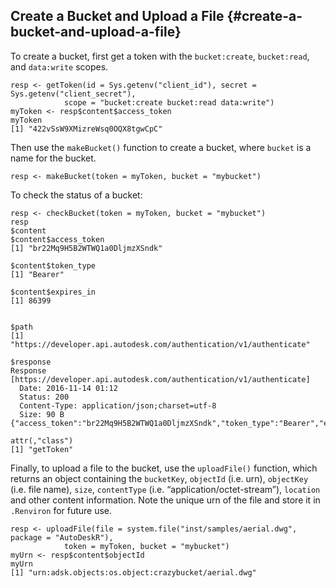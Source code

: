 ## Create a Bucket and Upload a File {#create-a-bucket-and-upload-a-file}

To create a bucket, first get a token with the `bucket:create`, `bucket:read`, and `data:write` scopes.

```
resp <- getToken(id = Sys.getenv("client_id"), secret = Sys.getenv("client_secret"), 
            scope = "bucket:create bucket:read data:write")
myToken <- resp$content$access_token
myToken
[1] "422vSsW9XMizreWsq0OQX8tgwCpC"
```

Then use the `makeBucket()` function to create a bucket, where `bucket` is a name for the bucket.

```
resp <- makeBucket(token = myToken, bucket = "mybucket")
```

To check the status of a bucket:

```
resp <- checkBucket(token = myToken, bucket = "mybucket")
resp
$content
$content$access_token
[1] "br22Mq9H5B2WTWQ1a0DljmzXSndk"

$content$token_type
[1] "Bearer"

$content$expires_in
[1] 86399


$path
[1] "https://developer.api.autodesk.com/authentication/v1/authenticate"

$response
Response [https://developer.api.autodesk.com/authentication/v1/authenticate]
  Date: 2016-11-14 01:12
  Status: 200
  Content-Type: application/json;charset=utf-8
  Size: 90 B
{"access_token":"br22Mq9H5B2WTWQ1a0DljmzXSndk","token_type":"Bearer","expires_in":86399}

attr(,"class")
[1] "getToken"
```

Finally, to upload a file to the bucket, use the `uploadFile()` function, which returns an object containing the `bucketKey`, `objectId` (i.e. urn), `objectKey` (i.e. file name), `size`, `contentType` (i.e. “application/octet-stream”), `location` and other content information. Note the unique urn of the file and store it in `.Renviron` for future use.

```
resp <- uploadFile(file = system.file("inst/samples/aerial.dwg", package = "AutoDeskR"),
            token = myToken, bucket = "mybucket")
myUrn <- resp$content$objectId
myUrn
[1] "urn:adsk.objects:os.object:crazybucket/aerial.dwg"
```